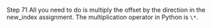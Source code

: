 Step 71
All you need to do is multiply the offset by the direction in the new_index assignment. The multiplication operator in Python is `\*`.
